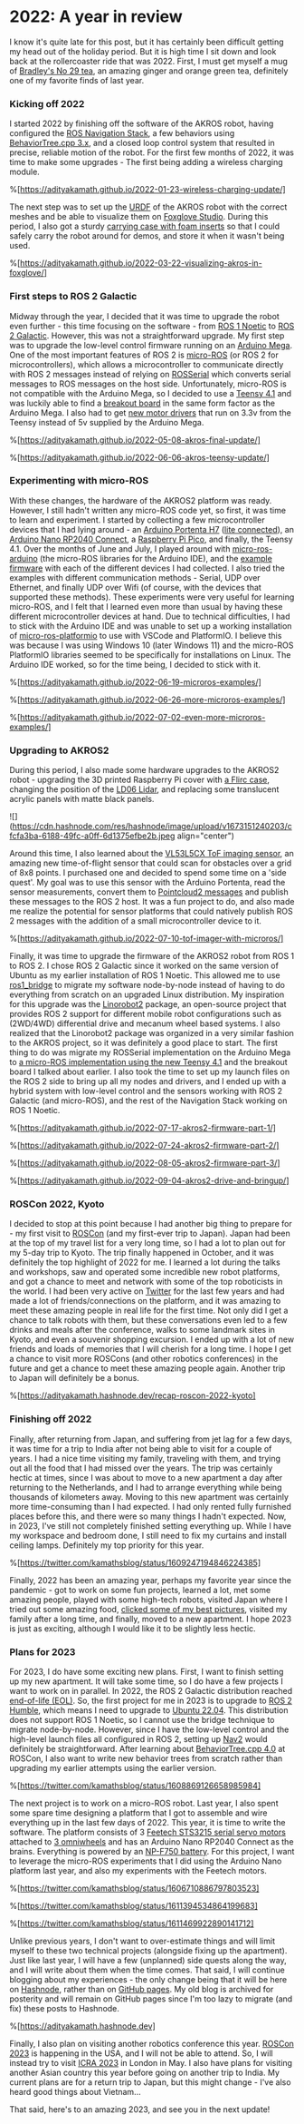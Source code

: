 # 2022: A year in review

I know it's quite late for this post, but it has certainly been difficult getting my head out of the holiday period. But it is high time I sit down and look back at the rollercoaster ride that was 2022. First, I must get myself a mug of [Bradley's No 29 tea](https://bradleys.nl/product/no-29green-white-tea-ginger-orange/), an amazing ginger and orange green tea, definitely one of my favorite finds of last year.

### Kicking off 2022

I started 2022 by finishing off the software of the AKROS robot, having configured the [ROS Navigation Stack](http://wiki.ros.org/navigation), a few behaviors using [BehaviorTree.cpp 3.x](https://www.behaviortree.dev/docs/3.8/intro), and a closed loop control system that resulted in precise, reliable motion of the robot. For the first few months of 2022, it was time to make some upgrades - The first being adding a wireless charging module.

%[https://adityakamath.github.io/2022-01-23-wireless-charging-update/] 

The next step was to set up the [URDF](http://wiki.ros.org/urdf) of the AKROS robot with the correct meshes and be able to visualize them on [Foxglove Studio](https://foxglove.dev/). During this period, I also got a sturdy [carrying case with foam inserts](https://www.amazon.nl/gp/product/B07GTBTVRW/ref=ppx_yo_dt_b_asin_title_o03_s00?ie=UTF8&psc=1) so that I could safely carry the robot around for demos, and store it when it wasn't being used.

%[https://adityakamath.github.io/2022-03-22-visualizing-akros-in-foxglove/] 

### First steps to ROS 2 Galactic

Midway through the year, I decided that it was time to upgrade the robot even further - this time focusing on the software - from [ROS 1 Noetic](http://wiki.ros.org/noetic) to [ROS 2 Galactic](https://docs.ros.org/en/galactic/index.html). However, this was not a straightforward upgrade. My first step was to upgrade the low-level control firmware running on an [Arduino Mega](https://store.arduino.cc/products/arduino-mega-2560-rev3). One of the most important features of ROS 2 is [micro-ROS](https://micro.ros.org/) (or ROS 2 for microcontrollers), which allows a microcontroller to communicate directly with ROS 2 messages instead of relying on [ROSSerial](http://wiki.ros.org/rosserial) which converts serial messages to ROS messages on the host side. Unfortunately, micro-ROS is not compatible with the Arduino Mega, so I decided to use a [Teensy 4.1](https://www.pjrc.com/store/teensy41.html) and was luckily able to find a [breakout board](https://www.tindie.com/products/cburgess129/arduino-teensy41-teensy-41-expansion-board/) in the same form factor as the Arduino Mega. I also had to get [new motor drivers](https://www.elektor.nl/plateformes/arduino/cytron-3amp-4-16-v-dc-motor-driver-2-channels?gclid=Cj0KCQiAzeSdBhC4ARIsACj36uGFeSPXe43Jjvq8KE77ZtzBwbzDbF1cusmdiNJBuoTWSj2DAlMzZ6gaApnZEALw_wcB) that run on 3.3v from the Teensy instead of 5v supplied by the Arduino Mega.

%[https://adityakamath.github.io/2022-05-08-akros-final-update/] 

%[https://adityakamath.github.io/2022-06-06-akros-teensy-update/] 

### Experimenting with micro-ROS

With these changes, the hardware of the AKROS2 platform was ready. However, I still hadn't written any micro-ROS code yet, so first, it was time to learn and experiment. I started by collecting a few microcontroller devices that I had lying around - an [Arduino Portenta H7](https://docs.arduino.cc/hardware/portenta-h7) ([lite connected](https://docs.arduino.cc/hardware/portenta-h7-lite-connected)), an [Arduino Nano RP2040 Connect](https://docs.arduino.cc/hardware/nano-rp2040-connect), a [Raspberry Pi Pico](https://www.raspberrypi.com/products/raspberry-pi-pico/), and finally, the Teensy 4.1. Over the months of June and July, I played around with [micro-ros-arduino](https://github.com/micro-ROS/micro_ros_arduino) (the micro-ROS libraries for the Arduino IDE), and the [example firmware](https://github.com/micro-ROS/micro_ros_arduino/tree/galactic/examples) with each of the different devices I had collected. I also tried the examples with different communication methods - Serial, UDP over Ethernet, and finally UDP over Wifi (of course, with the devices that supported these methods). These experiments were very useful for learning micro-ROS, and I felt that I learned even more than usual by having these different microcontroller devices at hand. Due to technical difficulties, I had to stick with the Arduino IDE and was unable to set up a working installation of [micro-ros-platformio](https://github.com/micro-ROS/micro_ros_platformio) to use with VSCode and PlatformIO. I believe this was because I was using Windows 10 (later Windows 11) and the micro-ROS PlatformIO libraries seemed to be specifically for installations on Linux. The Arduino IDE worked, so for the time being, I decided to stick with it.

%[https://adityakamath.github.io/2022-06-19-microros-examples/] 

%[https://adityakamath.github.io/2022-06-26-more-microros-examples/] 

%[https://adityakamath.github.io/2022-07-02-even-more-microros-examples/] 

### Upgrading to AKROS2

During this period, I also made some hardware upgrades to the AKROS2 robot - upgrading the 3D printed Raspberry Pi cover with [a Flirc case](https://flirc.tv/products/flirc-raspberrypi4-silver?variant=43085036454120), changing the position of the [LD06 Lidar](https://www.inno-maker.com/product/lidar-ld06/), and replacing some translucent acrylic panels with matte black panels.

![](https://cdn.hashnode.com/res/hashnode/image/upload/v1673151240203/cfcfa3ba-6188-49fc-a0ff-6d1375efbe2b.jpeg align="center")

Around this time, I also learned about the [VL53L5CX ToF imaging sensor](https://www.st.com/en/imaging-and-photonics-solutions/vl53l5cx.html), an amazing new time-of-flight sensor that could scan for obstacles over a grid of 8x8 points. I purchased one and decided to spend some time on a 'side quest'. My goal was to use this sensor with the Arduino Portenta, read the sensor measurements, convert them to [Pointcloud2 messages](http://docs.ros.org/en/melodic/api/sensor_msgs/html/msg/PointCloud2.html) and publish these messages to the ROS 2 host. It was a fun project to do, and also made me realize the potential for sensor platforms that could natively publish ROS 2 messages with the addition of a small microcontroller device to it.

%[https://adityakamath.github.io/2022-07-10-tof-imager-with-microros/] 

Finally, it was time to upgrade the firmware of the AKROS2 robot from ROS 1 to ROS 2. I chose ROS 2 Galactic since it worked on the same version of Ubuntu as my earlier installation of ROS 1 Noetic. This allowed me to use [ros1\_bridge](https://github.com/ros2/ros1_bridge) to migrate my software node-by-node instead of having to do everything from scratch on an upgraded Linux distribution. My inspiration for this upgrade was the [Linorobot2](https://github.com/linorobot/linorobot2) package, an open-source project that provides ROS 2 support for different mobile robot configurations such as (2WD/4WD) differential drive and mecanum wheel based systems. I also realized that the Linorobot2 package was organized in a very similar fashion to the AKROS project, so it was definitely a good place to start. The first thing to do was migrate my ROSSerial implementation on the Arduino Mega to [a micro-ROS implementation using the new Teensy 4.1](https://github.com/adityakamath/akros2_firmware) and the breakout board I talked about earlier. I also took the time to set up my launch files on the ROS 2 side to bring up all my nodes and drivers, and I ended up with a hybrid system with low-level control and the sensors working with ROS 2 Galactic (and micro-ROS), and the rest of the Navigation Stack working on ROS 1 Noetic.

%[https://adityakamath.github.io/2022-07-17-akros2-firmware-part-1/] 

%[https://adityakamath.github.io/2022-07-24-akros2-firmware-part-2/] 

%[https://adityakamath.github.io/2022-08-05-akros2-firmware-part-3/] 

%[https://adityakamath.github.io/2022-09-04-akros2-drive-and-bringup/] 

### ROSCon 2022, Kyoto

I decided to stop at this point because I had another big thing to prepare for - my first visit to [ROSCon](https://roscon.ros.org/2022/) (and my first-ever trip to Japan). Japan had been at the top of my travel list for a very long time, so I had a lot to plan out for my 5-day trip to Kyoto. The trip finally happened in October, and it was definitely the top highlight of 2022 for me. I learned a lot during the talks and workshops, saw and operated some incredible new robot platforms, and got a chance to meet and network with some of the top roboticists in the world. I had been very active on [Twitter](https://twitter.com/kamathsblog) for the last few years and had made a lot of friends/connections on the platform, and it was amazing to meet these amazing people in real life for the first time. Not only did I get a chance to talk robots with them, but these conversations even led to a few drinks and meals after the conference, walks to some landmark sites in Kyoto, and even a souvenir shopping excursion. I ended up with a lot of new friends and loads of memories that I will cherish for a long time. I hope I get a chance to visit more ROSCons (and other robotics conferences) in the future and get a chance to meet these amazing people again. Another trip to Japan will definitely be a bonus.

%[https://adityakamath.hashnode.dev/recap-roscon-2022-kyoto] 

### Finishing off 2022

Finally, after returning from Japan, and suffering from jet lag for a few days, it was time for a trip to India after not being able to visit for a couple of years. I had a nice time visiting my family, traveling with them, and trying out all the food that I had missed over the years. The trip was certainly hectic at times, since I was about to move to a new apartment a day after returning to the Netherlands, and I had to arrange everything while being thousands of kilometers away. Moving to this new apartment was certainly more time-consuming than I had expected. I had only rented fully furnished places before this, and there were so many things I hadn't expected. Now, in 2023, I've still not completely finished setting everything up. While I have my workspace and bedroom done, I still need to fix my curtains and install ceiling lamps. Definitely my top priority for this year.

%[https://twitter.com/kamathsblog/status/1609247194846224385] 

Finally, 2022 has been an amazing year, perhaps my favorite year since the pandemic - got to work on some fun projects, learned a lot, met some amazing people, played with some high-tech robots, visited Japan where I tried out some amazing food, [clicked some of my best pictures](https://instagram.com/kamathsblog), visited my family after a long time, and finally, moved to a new apartment. I hope 2023 is just as exciting, although I would like it to be slightly less hectic.

### Plans for 2023

For 2023, I do have some exciting new plans. First, I want to finish setting up my new apartment. It will take some time, so I do have a few projects I want to work on in parallel. In 2022, the ROS 2 Galactic distribution reached [end-of-life (EOL)](http://docs.ros.org/en/galactic/Releases/End-of-Life.html). So, the first project for me in 2023 is to upgrade to [ROS 2 Humble](https://docs.ros.org/en/humble/index.html), which means I need to upgrade to [Ubuntu 22.04](https://releases.ubuntu.com/22.04/). This distribution does not support ROS 1 Noetic, so I cannot use the bridge technique to migrate node-by-node. However, since I have the low-level control and the high-level launch files all configured in ROS 2, setting up [Nav2](https://navigation.ros.org/) would definitely be straightforward. After learning about [BehaviorTree.cpp 4.0](https://www.behaviortree.dev/docs/intro) at ROSCon, I also want to write new behavior trees from scratch rather than upgrading my earlier attempts using the earlier version.

%[https://twitter.com/kamathsblog/status/1608869126658985984] 

The next project is to work on a micro-ROS robot. Last year, I also spent some spare time designing a platform that I got to assemble and wire everything up in the last few days of 2022. This year, it is time to write the software. The platform consists of 3 [Feetech STS3215 serial servo motors](https://www.waveshare.com/wiki/ST3215_Servo) attached to [3 omniwheels](https://www.nexusrobot.com/product/58mm-plastic-omni-wheel-for-lego-nxt-and-servo-motor-14135.html) and has an Arduino Nano RP2040 Connect as the brains. Everything is powered by an [NP-F750 battery](https://www.kamera-express.nl/hollyland-np-f750-battery). For this project, I want to leverage the micro-ROS experiments that I did using the Arduino Nano platform last year, and also my experiments with the Feetech motors.

%[https://twitter.com/kamathsblog/status/1606710886797803523] 

%[https://twitter.com/kamathsblog/status/1611394534864199683] 

%[https://twitter.com/kamathsblog/status/1611469922890141712] 

Unlike previous years, I don't want to over-estimate things and will limit myself to these two technical projects (alongside fixing up the apartment). Just like last year, I will have a few (unplanned) side quests along the way, and I will write about them when the time comes. That said, I will continue blogging about my experiences - the only change being that it will be here on [Hashnode](https://adityakamath.hashnode.dev/), rather than on [GitHub pages](https://adityakamath.github.io/). My old blog is archived for posterity and will remain on GitHub pages since I'm too lazy to migrate (and fix) these posts to Hashnode.

%[https://adityakamath.hashnode.dev] 

Finally, I also plan on visiting another robotics conference this year. [ROSCon 2023](https://10times.com/e1zp-zf3g-9d39) is happening in the USA, and I will not be able to attend. So, I will instead try to visit [ICRA 2023](https://www.icra2023.org/) in London in May. I also have plans for visiting another Asian country this year before going on another trip to India. My current plans are for a return trip to Japan, but this might change - I've also heard good things about Vietnam...

That said, here's to an amazing 2023, and see you in the next update!